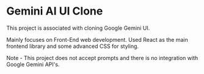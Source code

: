 # Gemini AI UI Clone

This project is associated with cloning Google Gemini UI.

Mainly focuses on Front-End web development. 
Used React as the main frontend library and some advanced CSS for styling.

Note - This project does not accept prompts and there is no integration with Google Gemini API's.
